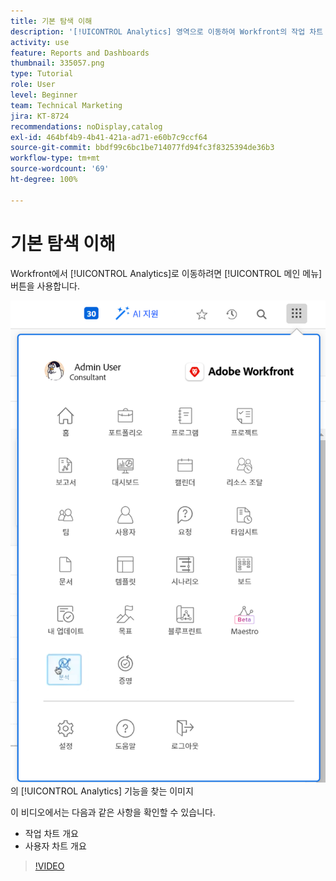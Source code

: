```yaml
---
title: 기본 탐색 이해
description: '[!UICONTROL Analytics] 영역으로 이동하여 Workfront의 작업 차트 및 사용자 차트의 개요를 확인하는 방법을 알아봅니다.'
activity: use
feature: Reports and Dashboards
thumbnail: 335057.png
type: Tutorial
role: User
level: Beginner
team: Technical Marketing
jira: KT-8724
recommendations: noDisplay,catalog
exl-id: 464bf4b9-4b41-421a-ad71-e60b7c9ccf64
source-git-commit: bbdf99c6bc1be714077fd94fc3f8325394de36b3
workflow-type: tm+mt
source-wordcount: '69'
ht-degree: 100%

---
```


# 기본 탐색 이해

Workfront에서 [!UICONTROL Analytics]로 이동하려면 [!UICONTROL 메인 메뉴] 버튼을 사용합니다.

![Workfront [!UICONTROL 메인 메뉴]](assets/Navigate-NWE.png)의 [!UICONTROL Analytics] 기능을 찾는 이미지

이 비디오에서는 다음과 같은 사항을 확인할 수 있습니다.

* 작업 차트 개요
* 사용자 차트 개요

>[!VIDEO](https://video.tv.adobe.com/v/3436395/?quality=12&learn=on&enablevpops=1&captions=kor)
